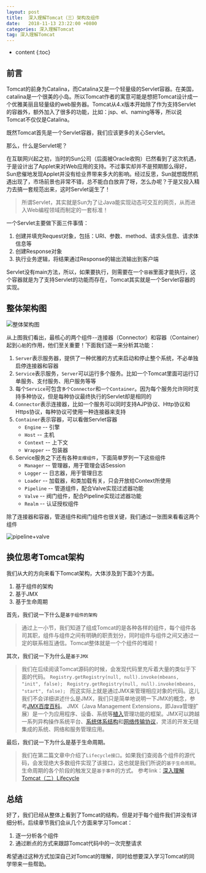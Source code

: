 ```yaml
---
layout: post
title:  深入理解Tomcat（三）架构及组件
date:   2018-11-13 23:22:00 +0800
categories: 深入理解Tomcat
tag: 深入理解Tomcat
---
```


* content
{:toc}

## 前言

Tomcat的前身为Catalina，而Catalina又是一个轻量级的Servlet容器。在美国，catalina是一个很美的小岛。所以Tomcat作者的寓意可能是想把Tomcat设计成一个优雅美丽且轻量级的web服务器。Tomcat从4.x版本开始除了作为支持Servlet的容器外，额外加入了很多的功能，比如：jsp、el、naming等等，所以说Tomcat不仅仅是Catalina。

既然Tomcat首先是一个Servlet容器，我们应该更多的关心Servlet。

那么，什么是Servlet呢？

在互联网兴起之初，当时的Sun公司（后面被Oracle收购）已然看到了这次机遇，于是设计出了Applet来对Web应用的支持。不过事实却并不是预期那么得好，Sun悲催地发现Applet并没有给业界带来多大的影响。经过反思，Sun就想既然机遇出现了，市场前景也非常不错，总不能白白放弃了呀，怎么办呢？于是又投入精力去搞一套规范出来，这时Servlet诞生了！

> 所谓Servlet，其实就是Sun为了让Java能实现动态可交互的网页，从而进入Web编程领域而制定的一套标准！

一个Servlet主要做下面三件事情：

1. 创建并填充Request对象，包括：URI、参数、method、请求头信息、请求体信息等
2. 创建Response对象
3. 执行业务逻辑，将结果通过Response的输出流输出到客户端

Servlet没有main方法，所以，如果要执行，则需要在一个`容器`里面才能执行，这个容器就是为了支持Servlet的功能而存在，Tomcat其实就是一个Servlet容器的实现。

## 整体架构图

![整体架构图](https://upload-images.jianshu.io/upload_images/845143-523d7f34094a2911.png?imageMogr2/auto-orient/strip%7CimageView2/2/w/1240)

从上图我们看出，最核心的两个组件--连接器（Connector）和容器（Container）起到`心脏`的作用，他们至关重要！下面我们逐一来分析其功能：

1. `Server`表示服务器，提供了一种优雅的方式来启动和停止整个系统，不必单独启停连接器和容器
2. `Service`表示服务，`Server`可以运行多个服务。比如一个Tomcat里面可运行订单服务、支付服务、用户服务等等
3. 每个`Service`可包含`多个Connector`和`一个Container`。因为每个服务允许同时支持多种协议，但是每种协议最终执行的Servlet却是相同的
4. `Connector`表示连接器，比如一个服务可以同时支持AJP协议、Http协议和Https协议，每种协议可使用一种连接器来支持
5. `Container`表示容器，可以看做Servlet容器
    + `Engine` -- 引擎
    + `Host` -- 主机
    + `Context` -- 上下文
    + `Wrapper` -- 包装器
6. Service服务之下还有各种`支撑组件`，下面简单罗列一下这些组件
    + `Manager` -- 管理器，用于管理会话Session
    + `Logger` -- 日志器，用于管理日志
    + `Loader` -- 加载器，和类加载有关，只会开放给Context所使用
    + `Pipeline` -- 管道组件，配合Valve实现过滤器功能
    + `Valve` -- 阀门组件，配合Pipeline实现过滤器功能
    + `Realm` -- 认证授权组件

除了连接器和容器，管道组件和阀门组件也很关键，我们通过一张图来看看这两个组件

![pipeline+valve](https://upload-images.jianshu.io/upload_images/845143-286605040f90d472.png?imageMogr2/auto-orient/strip%7CimageView2/2/w/1240)

## 换位思考Tomcat架构

我们从大的方向来看下Tomcat架构，大体涉及到下面3个方面。

1. 基于组件的架构
2. 基于JMX
3. 基于生命周期

首先，我们说一下什么是`基于组件的架构`

> 通过上一小节，我们知道了组成Tomcat的是各种各样的组件，每个组件各司其职，组件与组件之间有明确的职责划分，同时组件与组件之间又通过一定的联系相互通信。Tomcat整体就是一个个组件的堆砌！

其次，我们说一下为什么是`基于JMX`

> 我们在后续阅读Tomcat源码的时候，会发现代码里充斥着大量的类似于下面的代码。
`Registry.getRegistry(null, null).invoke(mbeans, "init", false); `
`Registry.getRegistry(null, null).invoke(mbeans, "start", false); `
而这实际上就是通过JMX来管理相应对象的代码。这儿我们不会详细讲述什么是JMX，我们只是简单地说明一下JMX的概念，参考[JMX百度百科](https://baike.baidu.com/item/JMX/2829357?fr=aladdin)。
JMX（Java Management Extensions，即Java管理扩展）是一个为应用程序、设备、系统等[植入](https://baike.baidu.com/item/%E6%A4%8D%E5%85%A5/7958584)管理功能的框架。JMX可以跨越一系列异构操作系统平台、[系统体系结构](https://baike.baidu.com/item/%E7%B3%BB%E7%BB%9F%E4%BD%93%E7%B3%BB%E7%BB%93%E6%9E%84/6842760)和[网络传输协议](https://baike.baidu.com/item/%E7%BD%91%E7%BB%9C%E4%BC%A0%E8%BE%93%E5%8D%8F%E8%AE%AE/332131)，灵活的开发无缝集成的系统、网络和服务管理应用。

最后，我们说一下为什么是基于生命周期。

> 我们在第二篇文章中介绍了`Lifecycle接口`。如果我们查阅各个组件的源代码，会发现绝大多数组件实现了该接口，这也就是我们所说的`基于生命周期`。生命周期的各个阶段的触发又是`基于事件`的方式。
参考link：[深入理解Tomcat（二）Lifecycle](https://www.jianshu.com/p/2a9ffbd00724)

## 总结

好了，我们已经从整体上看到了Tomcat的结构，但是对于每个组件我们并没有详细分析。后续章节我们会从几个方面来学习Tomcat：

1. 逐一分析各个组件
2. 通过断点的方式来跟踪Tomcat代码中的一次完整请求

希望通过这种方式加深自己对Tomcat的理解，同时给想要深入学习Tomcat的同学带来一些帮助。